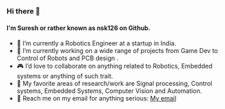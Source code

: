 ### Hi there 👋
#### I'm Suresh or rather known as nsk126 on Github.

- :rocket: I’m currently a Robotics Engineer at a startup in India.
- :game_die: I’m currently working on a wide range of projects from Game Dev to Control of Robots and PCB design .
- :video_game: I’d love to collaborate on anything related to Robotics, Embedded systems or anything of such trait.
- :thought_balloon: My favorite areas of research/work are Signal processing, Control systems, Embedded Systems, Computer Vision and Automation.
- :e-mail: Reach me on my email for anything serious: [My email](mailto:nsk126@gmail.com)
